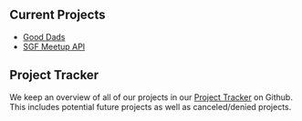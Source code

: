 ## Current Projects

- [Good Dads](Projects/Good%20Dads/Overview.md)
- [SGF Meetup API](Projects/SGF%20Meetup%20API/Overview.md)

## Project Tracker

We keep an overview of all of our projects in our [Project Tracker](https://github.com/orgs/Open-SGF/projects/6/views/1) on Github. This includes potential future projects as well as canceled/denied projects.
